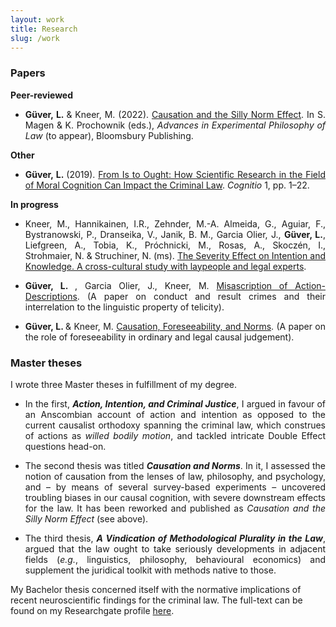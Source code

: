 ```yaml
---
layout: work
title: Research
slug: /work
---
```


### Papers

<b>Peer-reviewed</b>

<ul><li><p align="justify"><b>Güver, L. </b> & Kneer, M. (2022). <a href="https://philpapers.org/rec/GVECAT">Causation and the Silly Norm Effect</a>. In S. Magen & K. Prochownik (eds.), <i>Advances in Experimental Philosophy of Law</i> (to appear), Bloomsbury Publishing.</p></li></ul> 

<b>Other</b>
<ul><li><p align="justify"><b>Güver, L. </b> (2019). <a href="https://zenodo.org/record/3463203">From Is to Ought: How Scientific Research in the Field of Moral Cognition Can Impact the Criminal Law</a>. <i>Cognitio</i> 1, pp. 1–22.</p></li></ul>

<b> In progress </b>

<ul><li><p align="justify">Kneer, M., Hannikainen, I.R., Zehnder, M.-A. Almeida, G., Aguiar, F., Bystranowski, P., Dranseika, V., Janik, B. M., Garcia Olier, J., <b>Güver, L.</b>, Liefgreen, A., Tobia, K., Próchnicki, M., Rosas, A., Skoczén, I., Strohmaier, N. & Struchiner, N. (ms). <a href="https://www.researchgate.net/publication/358248393_The_Severity_Effect_on_Intention_and_Knowledge_A_cross-cultural_study_with_laypeople_and_legal_experts"> The Severity Effect on Intention and Knowledge. A cross-cultural study with laypeople and legal experts</a>.</p></li> 
 
<li><p align="justify"><b>Güver, L. </b>, Garcia Olier, J., Kneer, M. <a href="https://levinguever.com/assets/documents/MisascriptionAD.pdf"> Misascription of Action-Descriptions</a>. (A paper on conduct and result crimes and their interrelation to the linguistic property of telicity).</p></li>

<li><p align="justify"><b>Güver, L. </b> & Kneer, M. <a href="https://www.researchgate.net/publication/362360945_Causation_Foreseeability_and_Norms"> Causation, Foreseeability, and Norms</a>. (A paper on the role of foreseeability in ordinary and legal causal judgement).</p></li></ul>  



### Master theses

<p align="justify"> I wrote three Master theses in fulfillment of my degree. <ul>
  <li><p align="justify">In the first, <b><i>Action, Intention, and Criminal Justice</i></b>, I argued in favour of an Anscombian account of action and intention as opposed to the current causalist orthodoxy spanning the criminal law, which construes of actions as <i>willed bodily motion</i>, and tackled intricate Double Effect questions head-on. </p></li>
  <li><p align="justify">The second thesis was titled <b><i>Causation and Norms</i></b>. In it, I assessed the notion of causation from the lenses of law, philosophy, and psychology, and – by means of several survey-based experiments – uncovered troubling biases in our causal cognition, with severe downstream effects for the law. It has been reworked and published as <i>Causation and the Silly Norm Effect</i> (see above).</p></li> 
  <li><p align="justify">The third thesis, <b><i>A Vindication of Methodological Plurality in the Law</i></b>, argued that the law ought to take seriously developments in adjacent fields (<i>e.g.</i>, linguistics, philosophy, behavioural economics) and supplement the juridical toolkit with methods native to those.</p></li> 
</ul> 
My Bachelor thesis concerned itself with the normative implications of recent neuroscientific findings for the criminal law. The full-text can be found on my Researchgate profile <a href="https://www.researchgate.net/publication/336839623_From_Is_to_Ought_How_Scientific_Research_in_the_Field_of_Moral_Cognition_Can_Impact_the_Criminal_Law"> here</a>.</p>  


